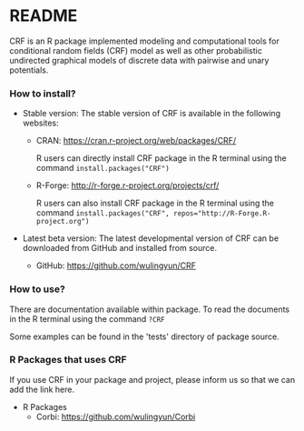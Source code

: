 # README #

CRF is an R package implemented modeling and computational tools for conditional random fields (CRF) model as well as other probabilistic undirected graphical models of discrete data with pairwise and unary potentials.

### How to install? ###

* Stable version: The stable version of CRF is available in the following websites:
    + CRAN: https://cran.r-project.org/web/packages/CRF/
    
        R users can directly install CRF package in the R terminal using the command
        `install.packages("CRF")`

    + R-Forge: http://r-forge.r-project.org/projects/crf/
    
        R users can also install CRF package in the R terminal using the command
        `install.packages("CRF", repos="http://R-Forge.R-project.org")`

* Latest beta version: The latest developmental version of CRF can be downloaded from GitHub and installed from source.
    + GitHub: https://github.com/wulingyun/CRF

### How to use? ###

There are documentation available within package. To read the documents in the R terminal using the command `?CRF`

Some examples can be found in the 'tests' directory of package source.

### R Packages that uses CRF ###

If you use CRF in your package and project, please inform us so that we can add the link here.

* R Packages
    + Corbi: https://github.com/wulingyun/Corbi
